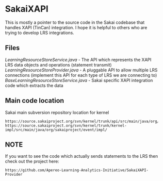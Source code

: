 SakaiXAPI
=========

This is mostly a pointer to the source code in the Sakai codebase that handles XAPI (TinCan) integration. I hope it is helpful to others who are trying to develop LRS integrations.

Files
-----
*LearningResourceStoreService.java* - The API which represents the XAPI LRS data objects and operations (statement transmit)
*LearningResourceStoreProvider.java* - A pluggable API to allow multiple LRS connections (implement this API for each type of LRS we are connecting to)
*BaseLearningResourceStoreService.java* - Sakai specific XAPI integration code which extracts the data

Main code location
------------------
Sakai main subversion repository location for kernel

    https://source.sakaiproject.org/svn/kernel/trunk/api/src/main/java/org/sakaiproject/event/api/
    https://source.sakaiproject.org/svn/kernel/trunk/kernel-impl/src/main/java/org/sakaiproject/event/impl/

NOTE
----
If you want to see the code which actually sends statements to the LRS then check out the project here:

    https://github.com/Apereo-Learning-Analytics-Initiative/SakaiXAPI-Provider
